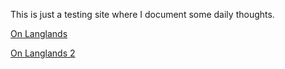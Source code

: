 This is just a testing site where I document some daily thoughts. 

[On Langlands]([url](https://github.com/cwlin4916/I-am-just-testing/blob/c547b8c1dbb6152949f85b3245b6aee5a0a2d26e/Langlands.md))

[On Langlands 2]([url](https://github.com/cwlin4916/I-am-just-testing/blob/03e587fc657cbe5f7e951f4042ead04d7d549cb3/langlands.html))

